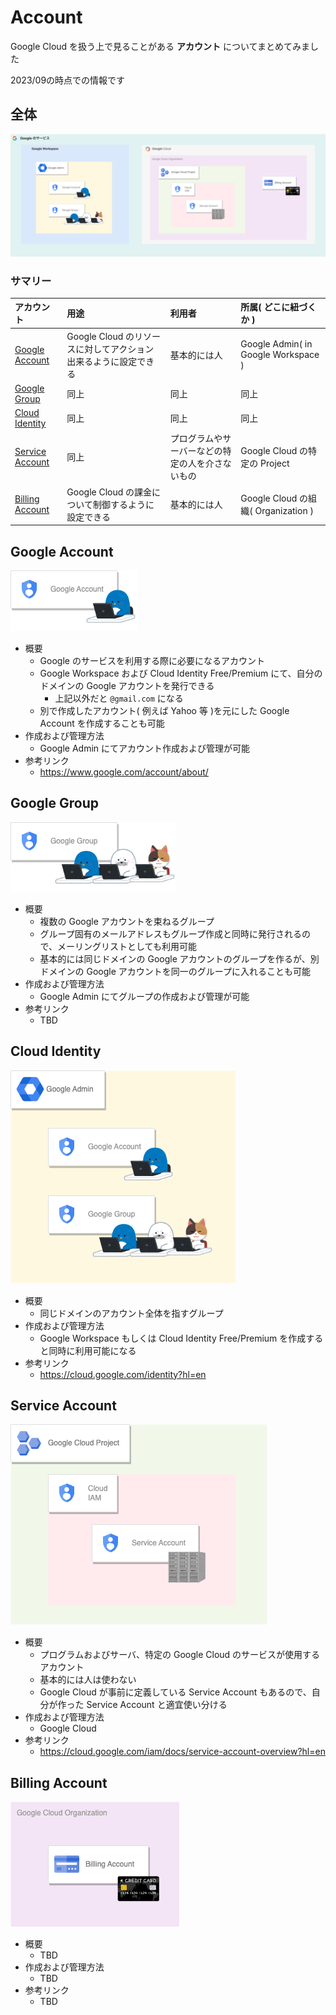 # Account

Google Cloud を扱う上で見ることがある **アカウント** についてまとめてみました

2023/09の時点での情報です

## 全体

![](./_img/01-all.png)

### サマリー

アカウント | 用途 | 利用者 | 所属( どこに紐づくか )
:- | :- | :- | :-
[Google Account](./README.md#google-account) | Google Cloud のリソースに対してアクション出来るように設定できる | 基本的には人 | Google Admin( in Google Workspace )
[Google Group](./README.md#google-group) | 同上 | 同上 | 同上
[Cloud Identity](./README.md#cloud-identity) | 同上 | 同上 | 同上
[Service Account](./README.md#service-account) | 同上 | プログラムやサーバーなどの特定の人を介さないもの | Google Cloud の特定の Project
[Billing Account](./README.md#billing-account) | Google Cloud の課金について制御するように設定できる | 基本的には人 | Google Cloud の組織( Organization )

## Google Account

![](./_img/02-google-account.png)

- 概要
  - Google のサービスを利用する際に必要になるアカウント
  - Google Workspace および Cloud Identity Free/Premium にて、自分のドメインの Google アカウントを発行できる
    - 上記以外だと `@gmail.com` になる
  - 別で作成したアカウント( 例えば Yahoo 等 )を元にした Google Account を作成することも可能
- 作成および管理方法
  - Google Admin にてアカウント作成および管理が可能
- 参考リンク
  - https://www.google.com/account/about/

## Google Group

![](./_img/03-google-group.png)

- 概要
  - 複数の Google アカウントを束ねるグループ
  - グループ固有のメールアドレスもグループ作成と同時に発行されるので、メーリングリストとしても利用可能
  - 基本的には同じドメインの Google アカウントのグループを作るが、別ドメインの Google アカウントを同一のグループに入れることも可能
- 作成および管理方法
  - Google Admin にてグループの作成および管理が可能
- 参考リンク
  - TBD

## Cloud Identity

![](./_img/04-cloud-identity.png)

- 概要
  - 同じドメインのアカウント全体を指すグループ
- 作成および管理方法
  - Google Workspace もしくは Cloud Identity Free/Premium を作成すると同時に利用可能になる
- 参考リンク
  - https://cloud.google.com/identity?hl=en

## Service Account

![](./_img/05-service-account.png)

- 概要
  - プログラムおよびサーバ、特定の Google Cloud のサービスが使用するアカウント
  - 基本的には人は使わない
  - Google Cloud が事前に定義している Service Account もあるので、自分が作った Service Account と適宜使い分ける
- 作成および管理方法
  - Google Cloud 
- 参考リンク
  - https://cloud.google.com/iam/docs/service-account-overview?hl=en

## Billing Account

![](./_img/06-billing-account.png)

- 概要
  - TBD
- 作成および管理方法
  - TBD
- 参考リンク
  - TBD


